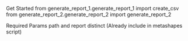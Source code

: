 Get Started
from generate_report_1.generate_report_1 import create_csv
from generate_report_2.generate_report_2 import generate_report_2

Required Params
path and report distinct (Already include in metashapes script)